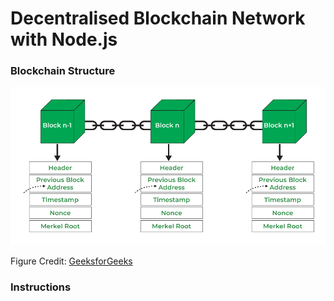 # Decentralised Blockchain Network with Node.js

### Blockchain Structure
<!-- <p align="center">
  <img src="https://github.com/santosh-gs/decentralized-block-chain-network/blob/main/images/blockchain_structure_geeksforgeeks.png?raw=true" width="98%" />
</p> -->

![Blockchain Network](https://github.com/santosh-gs/decentralized-block-chain-network/blob/main/images/blockchain_structure_geeksforgeeks.png?raw=true)

Figure Credit: [GeeksforGeeks](https://www.geeksforgeeks.org/ethical-hacking/blockchain-structure/) 


### Instructions